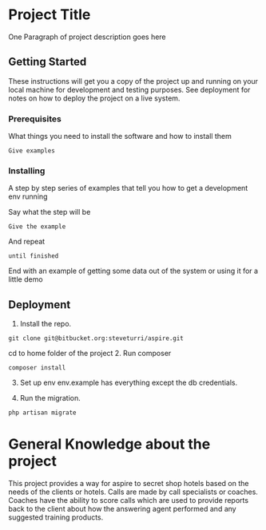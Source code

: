 # Project Title

One Paragraph of project description goes here

## Getting Started

These instructions will get you a copy of the project up and running on your local machine for development and testing purposes. See deployment for notes on how to deploy the project on a live system.

### Prerequisites

What things you need to install the software and how to install them

```
Give examples
```

### Installing

A step by step series of examples that tell you how to get a development env running

Say what the step will be

```
Give the example
```

And repeat

```
until finished
```

End with an example of getting some data out of the system or using it for a little demo

## Deployment

1. Install the repo.
```
git clone git@bitbucket.org:steveturri/aspire.git
```

cd to home folder of the project
2. Run composer
```
composer install
```

3. Set up env  env.example has everything except the db credentials.

4. Run the migration.
```
php artisan migrate
```


# General Knowledge about the project

This project provides a way for aspire to secret shop hotels based on the needs of the clients or hotels.   Calls are made by call specialists or coaches.  Coaches have the ability to score calls which are used to provide reports back to the client about how the answering agent performed and any suggested training products.
